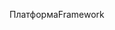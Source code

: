 <span data-ttu-id="7d6fc-101">Платформа</span><span class="sxs-lookup"><span data-stu-id="7d6fc-101">Framework</span></span>